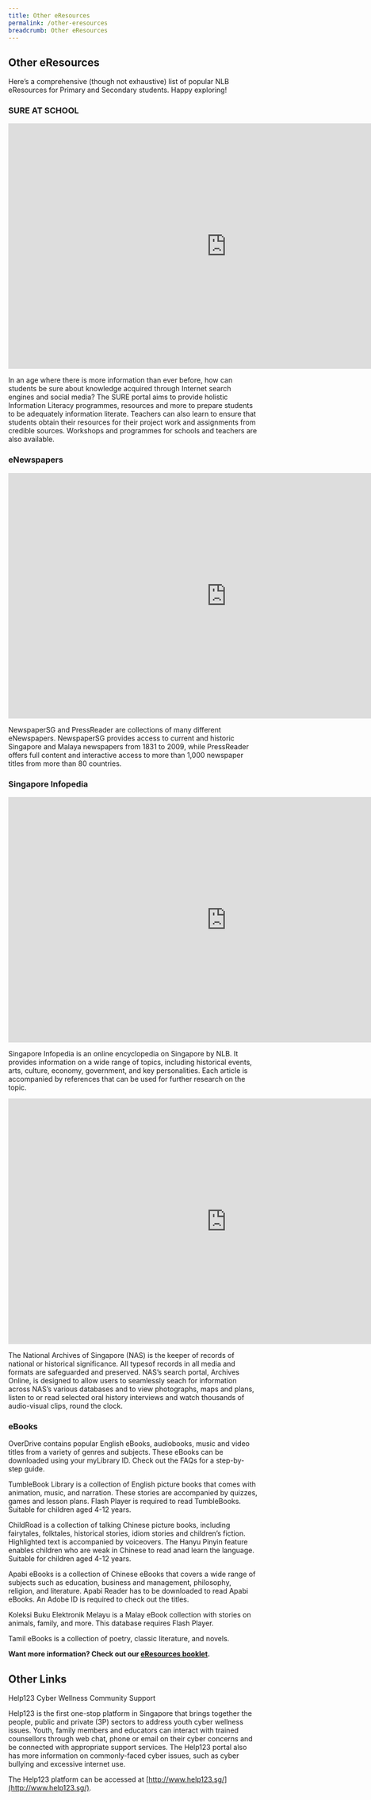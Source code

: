 ```yaml
---
title: Other eResources
permalink: /other-eresources
breadcrumb: Other eResources
---
```


## **Other eResources**

Here’s a comprehensive (though not exhaustive) list of popular NLB eResources for Primary and Secondary students. Happy exploring!

### SURE AT SCHOOL

<iframe class="center-youtube" width="880" height="495" src="https://www.youtube.com/embed/cyp1QzniYqM" frameborder="0" allow="accelerometer; autoplay; clipboard-write; encrypted-media; gyroscope; picture-in-picture" allowfullscreen></iframe>

In an age where there is more information than ever before, how can students be sure about knowledge acquired through Internet search engines and social media? The SURE portal aims to provide holistic Information Literacy programmes, resources and more to prepare students to be adequately information literate. Teachers can also learn to ensure that students obtain their resources for their project work and assignments from credible sources. Workshops and programmes for schools and teachers are also available.

### eNewspapers

<iframe class="center-youtube" width="880" height="495" src="https://www.youtube.com/embed/9LjwBMyDeJk" frameborder="0" allow="accelerometer; autoplay; clipboard-write; encrypted-media; gyroscope; picture-in-picture" allowfullscreen></iframe>

NewspaperSG and PressReader are collections of many different eNewspapers. NewspaperSG provides access to current and historic Singapore and Malaya newspapers from 1831 to 2009, while PressReader  offers full content and interactive access to more than 1,000 newspaper titles from more than 80 countries.

### Singapore Infopedia

<iframe class="center-youtube" width="880" height="495" src="https://www.youtube.com/embed/sPkNSb3_I9A" frameborder="0" allow="accelerometer; autoplay; clipboard-write; encrypted-media; gyroscope; picture-in-picture" allowfullscreen></iframe>

Singapore Infopedia is an online encyclopedia on Singapore by NLB. It provides information on a wide range of topics, including historical events, arts, culture, economy, government, and key personalities. Each article is accompanied by references that can be used for further research on the topic.

<iframe class="center-youtube" width="880" height="495" src="https://www.youtube.com/embed/9tXzVzZrlEQ" frameborder="0" allow="accelerometer; autoplay; clipboard-write; encrypted-media; gyroscope; picture-in-picture" allowfullscreen></iframe>

The National Archives of Singapore (NAS) is the keeper of records of national or historical significance. All typesof records in all media and formats are safeguarded and preserved. NAS’s search portal, Archives Online, is designed to allow users to seamlessly seach for information across NAS’s various databases and to view photographs, maps and plans, listen to or read selected oral history interviews and watch thousands of audio-visual clips, round the clock.

### eBooks

OverDrive contains popular English eBooks, audiobooks, music and video titles from a variety of genres and subjects. These eBooks can be downloaded using your myLibrary ID. Check out the FAQs for a step-by-step guide.

TumbleBook Library is a collection of English picture books that comes with animation, music, and narration. These stories are accompanied by quizzes, games and lesson plans. Flash Player is required to read TumbleBooks. Suitable for children aged 4-12 years.

ChildRoad is a collection of talking Chinese picture books, including fairytales, folktales, historical stories, idiom stories and children’s fiction. Highlighted text is accompanied by voiceovers. The Hanyu Pinyin feature enables children who are weak in Chinese to read anad learn the language. Suitable for children aged 4-12 years.

Apabi eBooks is a collection of Chinese eBooks that covers a wide range of subjects such as education, business and management, philosophy, religion, and literature. Apabi Reader has to be downloaded to read Apabi eBooks. An Adobe ID is required to check out the titles.

Koleksi Buku Elektronik Melayu is a Malay eBook collection with stories on animals, family, and more. This database requires Flash Player.

Tamil eBooks is a collection of poetry, classic literature, and novels.

 

**Want more information? Check out our [eResources booklet](/images/unsorted/hidden/NLB-eResource-Booklet.pdf).**

## **Other Links**

Help123 Cyber Wellness Community Support

Help123 is the first one-stop platform in Singapore that brings together the people, public and private (3P) sectors to address youth cyber wellness issues. Youth, family members and educators can interact with trained counsellors through web chat, phone or email on their cyber concerns and be connected with appropriate support services. The Help123 portal also has more information on commonly-faced cyber issues, such as cyber bullying and excessive internet use.

The Help123 platform can be accessed at [http://www.help123.sg/](http://www.help123.sg/).